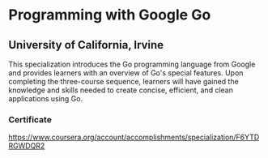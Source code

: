 # Programming with Google Go
## University of California, Irvine

This specialization introduces the Go programming language from Google and provides learners with an overview of Go's special features. Upon completing the three-course sequence, learners will have gained the knowledge and skills needed to create concise, efficient, and clean applications using Go.

### Certificate
https://www.coursera.org/account/accomplishments/specialization/F6YTDRGWDQR2

